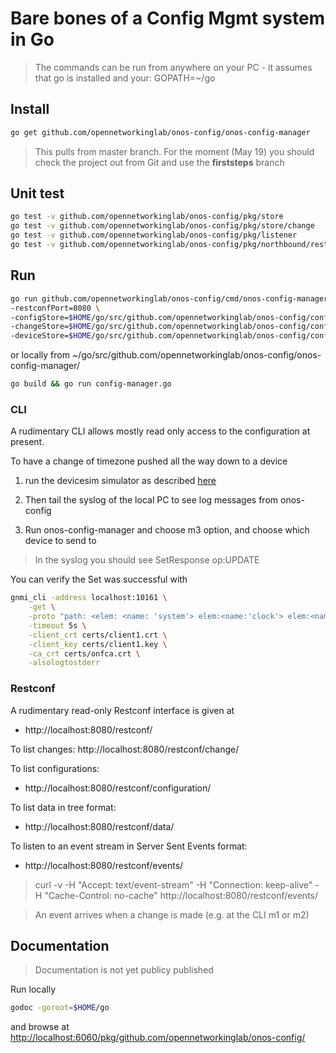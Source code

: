 # Bare bones of a Config Mgmt system in Go

> The commands can be run from anywhere on your PC - it assumes that go is installed
> and your:
> GOPATH=~/go

## Install
```bash
go get github.com/opennetworkinglab/onos-config/onos-config-manager
```
> This pulls from master branch.
> For the moment (May 19) you should check the project out from Git and use the
> __firststeps__ branch

## Unit test
```bash
go test -v github.com/opennetworkinglab/onos-config/pkg/store
go test -v github.com/opennetworkinglab/onos-config/pkg/store/change
go test -v github.com/opennetworkinglab/onos-config/pkg/listener
go test -v github.com/opennetworkinglab/onos-config/pkg/northbound/restconf
```

## Run
```bash
go run github.com/opennetworkinglab/onos-config/cmd/onos-config-manager \
-restconfPort=8080 \
-configStore=$HOME/go/src/github.com/opennetworkinglab/onos-config/configs/configStore-sample.json \
-changeStore=$HOME/go/src/github.com/opennetworkinglab/onos-config/configs/changeStore-sample.json \
-deviceStore=$HOME/go/src/github.com/opennetworkinglab/onos-config/configs/deviceStore-sample.json

```

or locally from ~/go/src/github.com/opennetworkinglab/onos-config/onos-config-manager/
```bash
go build && go run config-manager.go
```

### CLI
A rudimentary CLI allows mostly read only access to the configuration at present.

To have a change of timezone pushed all the way down to a device

1) run the devicesim simulator as described [here](tools/test/devicesim/README.md)

2) Then tail the syslog of the local PC to see log messages from onos-config

3) Run onos-config-manager and choose m3 option, and choose which device to send to

> In the syslog you should see SetResponse op:UPDATE

You can verify the Set was successful with
```bash
gnmi_cli -address localhost:10161 \
    -get \
    -proto "path: <elem: <name: 'system'> elem:<name:'clock'> elem:<name:'config'> elem: <name: 'timezone-name'>>" \
    -timeout 5s \
    -client_crt certs/client1.crt \
    -client_key certs/client1.key \
    -ca_crt certs/onfca.crt \
    -alsologtostderr
```

### Restconf
A rudimentary read-only Restconf interface is given at 
* http://localhost:8080/restconf/

To list changes:
http://localhost:8080/restconf/change/

To list configurations:
* http://localhost:8080/restconf/configuration/

To list data in tree format:
* http://localhost:8080/restconf/data/

To listen to an event stream in Server Sent Events format:
* http://localhost:8080/restconf/events/
> curl -v -H "Accept: text/event-stream" -H "Connection: keep-alive" -H "Cache-Control: no-cache" http://localhost:8080/restconf/events/

> An event arrives when a change is made (e.g. at the CLI m1 or m2)



## Documentation
> Documentation is not yet publicy published

Run locally
```bash
godoc -goroot=$HOME/go
``` 

and browse at [http://localhost:6060/pkg/github.com/opennetworkinglab/onos-config/](http://localhost:6060/pkg/github.com/opennetworkinglab/onos-config/)

